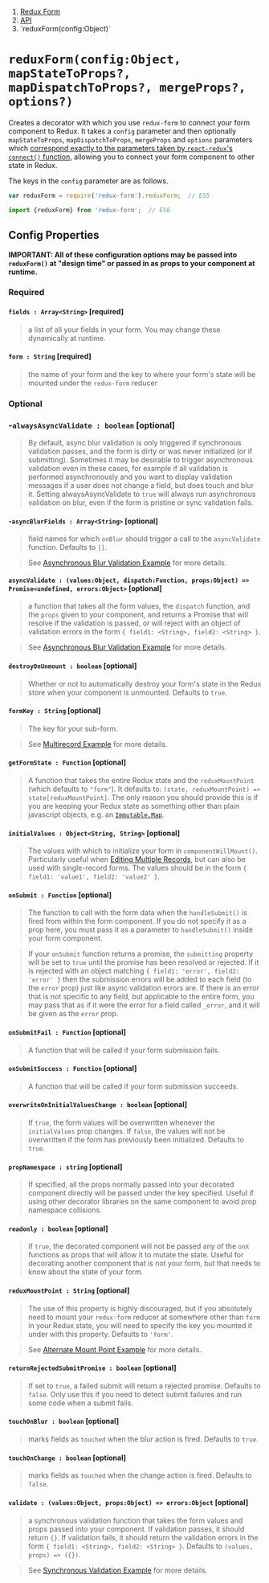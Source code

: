 <ol class="breadcrumb">
  <li><a href="#/">Redux Form</a></li>
  <li><a href="#/api">API</a></li>
  <li class="active">`reduxForm(config:Object)`</li>
</ol>

# `reduxForm(config:Object, mapStateToProps?, mapDispatchToProps?, mergeProps?, options?)`

Creates a decorator with which you use `redux-form` to connect your form component to Redux. It takes a `config` 
parameter and then optionally `mapStateToProps`, `mapDispatchToProps`, `mergeProps` and `options` parameters which 
[correspond exactly to the parameters taken by `react-redux`'s `connect()`
function](https://github.com/rackt/react-redux/blob/master/docs/api.md#connectmapstatetoprops-mapdispatchtoprops-mergeprops-options),
allowing you to connect your form component to other state in Redux.

The keys in the `config` parameter are as follows.

```javascript
var reduxForm = require('redux-form').reduxForm;  // ES5
```
```javascript
import {reduxForm} from 'redux-form';  // ES6
```

## Config Properties

**IMPORTANT: All of these configuration options may be passed into `reduxForm()` at "design time" or passed in as
props to your component at runtime.**

### Required

#### `fields : Array<String>` [required]

> a list of all your fields in your form. You may change these dynamically at runtime.

#### `form : String` [required]

> the name of your form and the key to where your form's state will be mounted under the `redux-form` reducer

### Optional

### -`alwaysAsyncValidate : boolean` [optional]

> By default, async blur validation is only triggered if synchronous validation passes, and
the form is dirty or was never initialized (or if submitting). Sometimes it may be desirable
to trigger asynchronous validation even in these cases, for example if all validation is
performed asynchronously and you want to display validation messages if a user does not
change a field, but does touch and blur it. Setting alwaysAsyncValidate to `true` will always run
asynchronous validation on blur, even if the form is pristine or sync validation fails.
 
#### -`asyncBlurFields : Array<String>` [optional]

> field names for which `onBlur` should trigger a call to the `asyncValidate` function. Defaults to `[]`.

> See [Asynchronous Blur Validation Example](#/examples/asynchronous-blur-validation) for more details.

#### `asyncValidate : (values:Object, dispatch:Function, props:Object) => Promise<undefined, errors:Object>` [optional]

> a function that takes all the form values, the `dispatch` function, and the `props` given to your component, and 
returns a Promise that will resolve if the validation is passed, or will reject with an object of validation errors
in the form `{ field1: <String>, field2: <String> }`.

> See [Asynchronous Blur Validation Example](#/examples/asynchronous-blur-validation) for more details.

#### `destroyOnUnmount : boolean` [optional]

> Whether or not to automatically destroy your form's state in the Redux store when your component is unmounted. 
Defaults to `true`.

#### `formKey : String` [optional]

> The key for your sub-form.

> See [Multirecord Example](#/examples/multirecord) for more details.

#### `getFormState : Function` [optional]

> A function that takes the entire Redux state and the `reduxMountPoint` (which defaults to `"form"`). It defaults to:
`(state, reduxMountPoint) => state[reduxMountPoint]`. The only reason you should provide this is if you are keeping 
your Redux state as something other than plain javascript objects, e.g. an
[`Immutable.Map`](https://github.com/facebook/immutable-js).

#### `initialValues : Object<String, String>` [optional]

> The values with which to initialize your form in `componentWillMount()`. Particularly useful when
[Editing Multiple Records](#/examples/multirecord), but can also be used with single-record forms. The values 
should be in the form `{ field1: 'value1', field2: 'value2' }`.

#### `onSubmit : Function` [optional]

> The function to call with the form data when the `handleSubmit()` is fired from within the form component. If you
do not specify it as a prop here, you must pass it as a parameter to `handleSubmit()` inside your form component.

> If your `onSubmit` function returns a promise, the `submitting` property will be set to
`true` until the promise has been resolved or rejected. If it is rejected with an object matching
`{ field1: 'error', field2: 'error' }` then the submission errors will be added to each field (to the
`error` prop) just like async validation errors are. If there is an error that is not specific 
to any field, but applicable to the entire form, you may pass that as if it were the error for a field
called `_error`, and it will be given as the `error` prop.

#### `onSubmitFail : Function` [optional]

> A function that will be called if your form submission fails.

#### `onSubmitSuccess : Function` [optional]

> A function that will be called if your form submission succeeds.

#### `overwriteOnInitialValuesChange : boolean` [optional]

> If `true`, the form values will be overwritten whenever the `initialValues` prop changes. If 
`false`, the values will not be overwritten if the form has previously been initialized. Defaults
to `true`.

#### `propNamespace : string` [optional]

> If specified, all the props normally passed into your decorated component directly will be passed under the key 
specified. Useful if using other decorator libraries on the same component to avoid prop namespace collisions.

#### `readonly : boolean` [optional]

> if `true`, the decorated component will not be passed any of the `onX` functions as props that will allow 
it to mutate the state. Useful for decorating another component that is not your form, but that needs to know
about the state of your form.

#### `reduxMountPoint : String` [optional]

> The use of this property is highly discouraged, but if you absolutely need to mount your `redux-form` reducer at 
somewhere other than `form` in your Redux state, you will need to specify the key you mounted it under with this 
property. Defaults to `'form'`.

> See [Alternate Mount Point Example](#/examples/alternate-mount-point) for more details.

#### `returnRejectedSubmitPromise : boolean` [optional]

> If set to `true`, a failed submit will return a rejected promise. Defaults to `false`. Only use this if you need to
detect submit failures and run some code when a submit fails.

#### `touchOnBlur : boolean` [optional]

> marks fields as `touched` when the blur action is fired. Defaults to `true`.

#### `touchOnChange : boolean` [optional]

> marks fields as `touched` when the change action is fired. Defaults to `false`.

#### `validate : (values:Object, props:Object) => errors:Object` [optional]

> a synchronous validation function that takes the form values and props passed into your component.
If validation passes, it should return `{}`. If validation fails, it should return the validation errors in the
form `{ field1: <String>, field2: <String> }`. Defaults to `(values, props) => ({})`.

> See [Synchronous Validation Example](#/examples/synchronous-validation) for more details.

